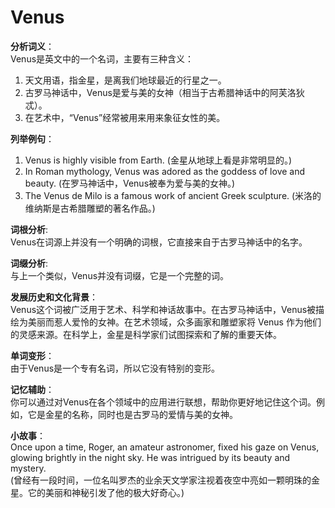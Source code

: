 # Venus

**分析词义**：  
Venus是英文中的一个名词，主要有三种含义：

  

1.  天文用语，指金星，是离我们地球最近的行星之一。
2.  古罗马神话中，Venus是爱与美的女神（相当于古希腊神话中的阿芙洛狄忒）。
3.  在艺术中，“Venus”经常被用来用来象征女性的美。

  

**列举例句**：

  

1.  Venus is highly visible from Earth. (金星从地球上看是非常明显的。)
2.  In Roman mythology, Venus was adored as the goddess of love and beauty. (在罗马神话中，Venus被奉为爱与美的女神。)
3.  The Venus de Milo is a famous work of ancient Greek sculpture. (米洛的维纳斯是古希腊雕塑的著名作品。)

  

**词根分析**:  
Venus在词源上并没有一个明确的词根，它直接来自于古罗马神话中的名字。

  

**词缀分析**:  
与上一个类似，Venus并没有词缀，它是一个完整的词。

  

**发展历史和文化背景**：  
Venus这个词被广泛用于艺术、科学和神话故事中。在古罗马神话中，Venus被描绘为美丽而惹人爱怜的女神。在艺术领域，众多画家和雕塑家将 Venus 作为他们的灵感来源。在科学上，金星是科学家们试图探索和了解的重要天体。

  

**单词变形**：  
由于Venus是一个专有名词，所以它没有特别的变形。

  

**记忆辅助**：  
你可以通过对Venus在各个领域中的应用进行联想，帮助你更好地记住这个词。例如，它是金星的名称，同时也是古罗马的爱情与美的女神。

  

**小故事**：  
Once upon a time, Roger, an amateur astronomer, fixed his gaze on Venus, glowing brightly in the night sky. He was intrigued by its beauty and mystery.  
(曾经有一段时间，一位名叫罗杰的业余天文学家注视着夜空中亮如一颗明珠的金星。它的美丽和神秘引发了他的极大好奇心。)
